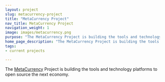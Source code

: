 ```yaml
---
layout: project
slug: metacurrency-project
title: "MetaCurrency Project"
nav_title: MetaCurrency Project
navigation_weight: 1
image: images/metacurrency.png
purpose: "The MetaCurrency Project is building the tools and technology platforms to open source the next economy."
home_page_description: "The MetaCurrency Project is building the tools and technology platforms to open source the next economy."
tags:
- current projects

---
```


The [MetaCurrency](http://www.metacurrency.org/)  Project is building the tools and technology platforms to open source the next economy.
